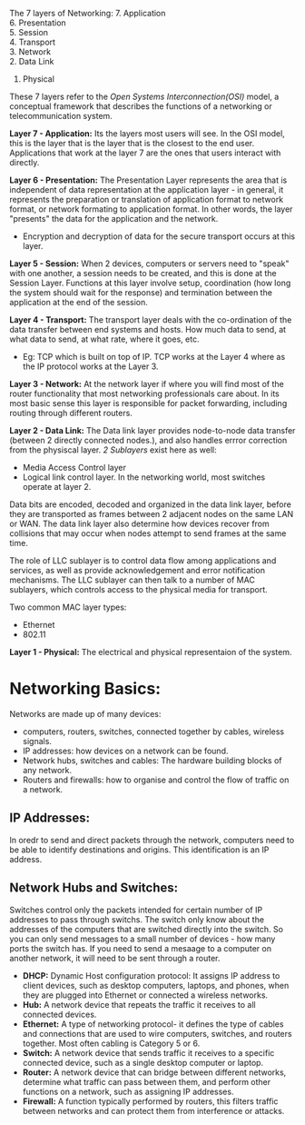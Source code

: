 The 7 layers of Networking:
7. Application  
6. Presentation  
5. Session  
4. Transport  
3. Network  
2. Data Link  
1. Physical  

These 7 layers refer to the _Open Systems Interconnection(OSI)_ model, a conceptual framework that describes the functions of a networking or telecommunication system. 

__Layer 7 - Application:__
Its the layers most users will see. In the OSI model, this is the layer that is the layer that is the closest to the end user. Applications that work at the layer 7 are the ones that users interact with directly.

__Layer 6 - Presentation:__
The Presentation Layer represents the area that is independent of data representation at the application layer - in general, it represents the preparation or translation of application format to network format, or network formating to application format. In other words, the layer "presents" the data for the application and the network. 
- Encryption and decryption of data for the secure transport occurs at this layer.

__Layer 5 - Session:__
When 2 devices, computers or servers need to "speak" with one another, a session needs to be created, and this is done at the Session Layer. Functions at this layer involve setup, coordination (how long the system should wait for the response) and termination between the application at the end of the session.

__Layer 4 - Transport:__
The transport layer deals with the co-ordination of the data transfer between end systems and hosts. How much data to send, at what data to send, at what rate, where it goes, etc. 
- Eg: TCP which is built on top of IP. TCP works at the Layer 4 where as the IP protocol works at the Layer 3.

__Layer 3 - Network:__
At the network layer if where you will find most of the router functionality that most networking professionals care about. In its most basic sense this layer is responsible for packet forwarding, including routing through different routers. 

__Layer 2 - Data Link:__
The Data link layer provides node-to-node data transfer (between 2 directly connected nodes.), and also handles errror correction from the physiscal layer. _2 Sublayers_ exist here as well:
- Media Access Control layer
- Logical link control layer.
In the networking world, most switches operate at layer 2.

Data bits are encoded, decoded and organized in the data link layer, before they are transported as frames between 2 adjacent nodes on the same LAN or WAN. The data link layer also determine how devices recover from collisions that may occur when nodes attempt to send frames at the same time.

The role of LLC sublayer is to control data flow among applications and services, as well as provide acknowledgement and error notification mechanisms. The LLC sublayer can then talk to a number of MAC sublayers, which controls access to the physical media for transport.

Two common MAC layer types:
- Ethernet
- 802.11

__Layer 1 - Physical:__
The electrical and physical representaion of the system.


# Networking Basics:
Networks are made up of many devices: 
- computers, routers, switches, connected together by cables, wireless signals. 
- IP addresses: how devices on a network can be found.
- Network hubs, switches and cables: The hardware building blocks of any network.
- Routers and firewalls: how to organise and control the flow of traffic on a network.

## IP Addresses:
In oredr to send and direct packets through the network, computers need to be able to identify destinations and origins. This identification is an IP address. 

## Network Hubs and Switches:
Switches control only the packets intended for certain number of IP addresses to pass through switchs. The switch only know about the addresses of the computers that are switched directly into the switch. So you can only send messages to a small number of devices - how many ports the switch has. If you need to send a mesaage to a computer on another network, it will need to be sent through a router.

- __DHCP:__ Dynamic Host configuration protocol: It assigns IP address to client devices, such as desktop computers, laptops, and phones, when they are plugged into Ethernet or connected a wireless networks.
- __Hub:__ A network device that repeats the traffic it receives to all connected devices.
- __Ethernet:__ A type of networking protocol- it defines the type of cables and connections that are used to wire computers, switches, and routers together. Most often cabling is Category 5 or 6.
- __Switch:__ A network device that sends traffic it receives to a specific connected device, such as a single desktop computer or laptop.
- __Router:__ A network device that can bridge between different networks, determine what traffic can pass between them, and perform other functions on a network, such as assigning IP addresses.
- __Firewall:__ A function typically performed by routers, this filters traffic between networks and can protect them from interference or attacks. 
